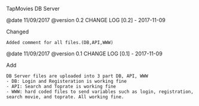 TapMovies DB Server

@date 11/09/2017
@version 0.2
CHANGE LOG
[0.2] - 2017-11-09

Changed

    Added comment for all files.(DB,API,WWW)

@date 11/09/2017
@version 0.1
CHANGE LOG
[0.1] - 2017-11-09

Add

    DB Server files are uploaded into 3 part DB, API, WWW
    - DB: Login and Registeration is working fine
    - API: Search and Toprate is working fine
    - WWW: hard coded files to send variables such as login, registration, search movie, and toprate. All working fine.
    
